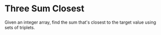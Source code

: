 # Three Sum Closest

Given an integer array, find the sum that's closest to the target value using sets of triplets.
